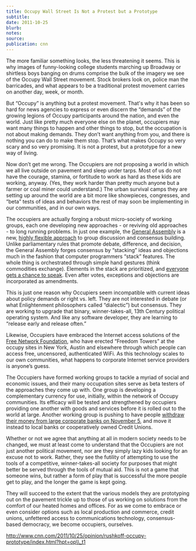 ```yaml
---
title: Occupy Wall Street Is Not a Protest but a Prototype
subtitle:
date: 2011-10-25
blurb:
notes:
source:
publication: cnn
---
```


The more familiar something looks, the less threatening it seems. This is why images of funny-looking college students marching up Broadway or shirtless boys banging on drums comprise the bulk of the imagery we see of the Occupy Wall Street movement. Stock brokers look on, police man the barricades, and what appears to be a traditional protest movement carries on another day, week, or month.

But “Occupy” is anything but a protest movement. That's why it has been so hard for news agencies to express or even discern the “demands” of the growing legions of Occupy participants around the nation, and even the world. Just like pretty much everyone else on the planet, occupiers may want many things to happen and other things to stop, but the occupation is not about making demands. They don’t want anything from you, and there is nothing you can do to make them stop. That’s what makes Occupy so very scary and so very promising. It is not a protest, but a prototype for a new way of living.

Now don’t get me wrong. The Occupiers are not proposing a world in which we all live outside on pavement and sleep under tarps. Most of us do not have the courage, stamina, or fortitude to work as hard as these kids are working, anyway. (Yes, they work harder than pretty much anyone but a farmer or coal miner could understand.) The urban survival camps they are setting up around the world are a bit more like showpieces, congresses, and “beta” tests of ideas and behaviors the rest of may soon be implementing in our communities, and in our own ways.

The occupiers are actually forging a robust micro-society of working groups, each one developing new approaches - or reviving old approaches - to long running problems. In just one example, the [General Assembly](http://www.nycga.net/resources/general-assembly-guide/) is a new, [highly flexible approach](http://www.youtube.com/watch?v=WfTf2db6YfI) to group discussion and consensus building. Unlike parliamentary rules that promote debate, difference, and decision, the General Assembly forges consensus by “stacking” ideas and objections much in the fashion that computer programmers “stack” features. The whole thing is orchestrated through simple hand gestures (think commodities exchange). Elements in the stack are prioritized, and [everyone gets a chance to speak](http://www.youtube.com/watch?v=xIK7uxBSAS0&feature=related). Even after votes, exceptions and objections are incorporated as amendments.

This is just one reason why Occupiers seem incompatible with current ideas about policy demands or right vs. left. They are not interested in debate (or what Enlightenment philosophers called “dialectic”) but consensus. They are working to upgrade that binary, winner-takes-all, 13th Century political operating system. And like any software developer, they are learning to “release early and release often.”

Likewise, Occupiers have embraced the Internet access solutions of the [Free Network Foundation](http://freenetworkfoundation.org/), who have erected “Freedom Towers” at the occupy sites in New York, Austin and elsewhere through which people can access free, uncensored, authenticated WiFi. As this technology scales to our own communities, what happens to corporate Internet service providers is anyone’s guess.

The Occupiers have formed working groups to tackle a myriad of social and economic issues, and their many occupation sites serve as beta testers of the approaches they come up with. One group is developing a complementary currency for use, initially, within the network of Occupy communities. Its efficacy will be tested and strengthened by occupiers providing one another with goods and services before it is rolled out to the world at large. Another working group is pushing to have people [withdraw their money from large corporate banks on November 5](http://www.facebook.com/Nov.Fifth), and move it instead to local banks or cooperatively owned Credit Unions.

Whether or not we agree that anything at all in modern society needs to be changed, we must at least come to understand that the Occupiers are not just another political movement, nor are they simply lazy kids looking for an excuse not to work. Rather, they see the futility of attempting to use the tools of a competitive, winner-takes-all society for purposes that might better be served through the tools of mutual aid. This is not a game that someone wins, but rather a form of play that is successful the more people get to play, and the longer the game is kept going.

They will succeed to the extent that the various models they are prototyping out on the pavement trickle up to those of us working on solutions from the comfort of our heated homes and offices. For as we come to embrace or even consider options such as local production and commerce, credit unions, unfettered access to communications technology, consensus-based democracy, we become occupiers, ourselves.

<http://www.cnn.com/2011/10/25/opinion/rushkoff-occupy-prototype/index.html?hpt=op\\_t1>
